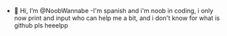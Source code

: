 - 👋 Hi, I’m @NoobWannabe
-I'm spanish and i'm noob in coding,
i only now print and input who can help me a bit, 
and i don't know for what is github pls heeelpp
